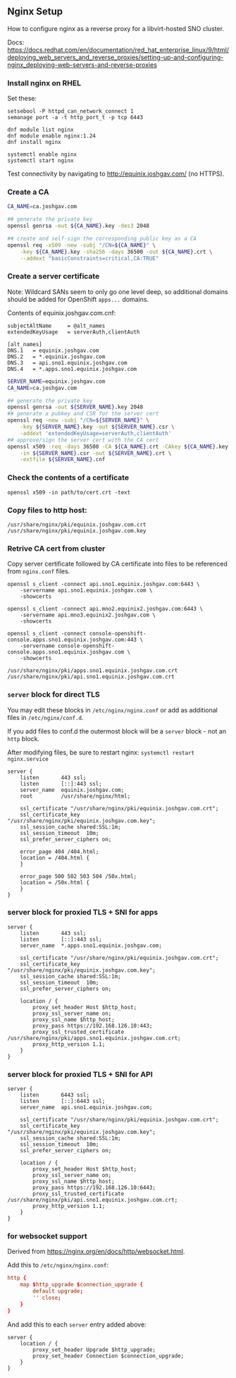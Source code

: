 ## Nginx Setup

How to configure nginx as a reverse proxy for a libvirt-hosted SNO cluster.

Docs: <https://docs.redhat.com/en/documentation/red_hat_enterprise_linux/9/html/deploying_web_servers_and_reverse_proxies/setting-up-and-configuring-nginx_deploying-web-servers-and-reverse-proxies>

### Install nginx on RHEL

Set these:

```
setsebool -P httpd_can_network_connect 1
semanage port -a -t http_port_t -p tcp 6443
```

```
dnf module list nginx
dnf module enable nginx:1.24
dnf install nginx

systemctl enable nginx
systemctl start nginx
```

Test connectivity by navigating to <http://equinix.joshgav.com/> (no HTTPS).

### Create a CA

```bash
CA_NAME=ca.joshgav.com

## generate the private key
openssl genrsa -out ${CA_NAME}.key -des3 2048

## create and self-sign the corresponding public key as a CA
openssl req -x509 -new -subj "/CN=${CA_NAME}" \
    -key ${CA_NAME}.key -sha256 -days 36500 -out ${CA_NAME}.crt \
    --addext "basicConstraints=critical,CA:TRUE"
```

### Create a server certificate

Note: Wildcard SANs seem to only go one level deep, so additional domains should
be added for OpenShift `apps...` domains.

Contents of equinix.joshgav.com.cnf:

```text
subjectAltName     = @alt_names
extendedKeyUsage   = serverAuth,clientAuth

[alt_names]
DNS.1   = equinix.joshgav.com
DNS.2   = *.equinix.joshgav.com
DNS.3   = api.sno1.equinix.joshgav.com
DNS.4   = *.apps.sno1.equinix.joshgav.com
```

```bash
SERVER_NAME=equinix.joshgav.com
CA_NAME=ca.joshgav.com

## generate the private key
openssl genrsa -out ${SERVER_NAME}.key 2048
## generate a pubkey and CSR for the server cert
openssl req -new -subj "/CN=${SERVER_NAME}" \
    -key ${SERVER_NAME}.key -out ${SERVER_NAME}.csr \
    -addext 'extendedKeyUsage=serverAuth,clientAuth'
## approve/sign the server cert with the CA cert
openssl x509 -req -days 36500 -CA ${CA_NAME}.crt -CAkey ${CA_NAME}.key \
    -in ${SERVER_NAME}.csr -out ${SERVER_NAME}.crt \
    -extfile ${SERVER_NAME}.cnf
```

### Check the contents of a certificate

```
openssl x509 -in path/to/cert.crt -text 
```

### Copy files to http host:

```
/usr/share/nginx/pki/equinix.joshgav.com.crt
/usr/share/nginx/pki/equinix.joshgav.com.key
```

### Retrive CA cert from cluster

Copy server certificate followed by CA certificate into files to be referenced from `nginx.conf` files.

```
openssl s_client -connect api.sno1.equinix.joshgav.com:6443 \
    -servername api.sno1.equinix.joshgav.com \
    -showcerts

openssl s_client -connect api.mno2.equinix2.joshgav.com:6443 \
    -servername api.mno3.equinix2.joshgav.com \
    -showcerts

openssl s_client -connect console-openshift-console.apps.sno1.equinix.joshgav.com:443 \
    -servername console-openshift-console.apps.sno1.equinix.joshgav.com \
    -showcerts
```

```
/usr/share/nginx/pki/apps.sno1.equinix.joshgav.com.crt
/usr/share/nginx/pki/api.sno1.equinix.joshgav.com.crt
```

### `server` block for direct TLS

You may edit these blocks in `/etc/nginx/nginx.conf` or add as additional files in `/etc/nginx/conf.d`.

If you add files to conf.d the outermost block will be a `server` block - not an `http` block.

After modifying files, be sure to restart nginx: `systemctl restart nginx.service`


```
server {
    listen       443 ssl;
    listen       [::]:443 ssl;
    server_name  equinix.joshgav.com;
    root         /usr/share/nginx/html;

    ssl_certificate "/usr/share/nginx/pki/equinix.joshgav.com.crt";
    ssl_certificate_key "/usr/share/nginx/pki/equinix.joshgav.com.key";
    ssl_session_cache shared:SSL:1m;
    ssl_session_timeout  10m;
    ssl_prefer_server_ciphers on;

    error_page 404 /404.html;
    location = /404.html {
    }

    error_page 500 502 503 504 /50x.html;
    location = /50x.html {
    }
}
```

### server block for proxied TLS + SNI for apps

```
server {
    listen       443 ssl;
    listen       [::]:443 ssl;
    server_name  *.apps.sno1.equinix.joshgav.com;

    ssl_certificate "/usr/share/nginx/pki/equinix.joshgav.com.crt";
    ssl_certificate_key "/usr/share/nginx/pki/equinix.joshgav.com.key";
    ssl_session_cache shared:SSL:1m;
    ssl_session_timeout  10m;
    ssl_prefer_server_ciphers on;

    location / {
        proxy_set_header Host $http_host;
        proxy_ssl_server_name on;
        proxy_ssl_name $http_host;
        proxy_pass https://192.168.126.10:443;
        proxy_ssl_trusted_certificate /usr/share/nginx/pki/apps.sno1.equinix.joshgav.com.crt;
        proxy_http_version 1.1;
    }
}
```

### server block for proxied TLS + SNI for API

```
server {
    listen       6443 ssl;
    listen       [::]:6443 ssl;
    server_name  api.sno1.equinix.joshgav.com;

    ssl_certificate "/usr/share/nginx/pki/equinix.joshgav.com.crt";
    ssl_certificate_key "/usr/share/nginx/pki/equinix.joshgav.com.key";
    ssl_session_cache shared:SSL:1m;
    ssl_session_timeout  10m;
    ssl_prefer_server_ciphers on;

    location / {
        proxy_set_header Host $http_host;
        proxy_ssl_server_name on;
        proxy_ssl_name $http_host;
        proxy_pass https://192.168.126.10:6443;
        proxy_ssl_trusted_certificate /usr/share/nginx/pki/api.sno1.equinix.joshgav.com.crt;
        proxy_http_version 1.1;
    }
}
```

### for websocket support

Derived from <https://nginx.org/en/docs/http/websocket.html>.

Add this to `/etc/nginx/nginx.conf`:

```conf
http {
    map $http_upgrade $connection_upgrade {
        default upgrade;
        '' close;
    }
}
```

And add this to each `server` entry added above:

```
server {
    location / {
        proxy_set_header Upgrade $http_upgrade;
        proxy_set_header Connection $connection_upgrade;
    }
}
```
